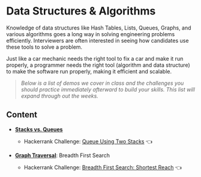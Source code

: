 # Data Structures & Algorithms
Knowledge of data structures like Hash Tables, Lists, Queues, Graphs, and various algorithms goes a long way in solving engineering problems efficiently.  Interviewers are often interested in seeing how candidates use these tools to solve a problem. 

Just like a car mechanic needs the right tool to fix a car and make it run properly, a programmer needs the right tool (algorithm and data structure) to make the software run properly, making it efficient and scalable.

> *Below is a list of demos we cover in class and the challenges you should practice immediately afterward to build your skills.  This list will expand through out the weeks.*

## Content
- [**Stacks vs. Queues**](https://github.com/210823-Enterprise/demos/tree/main/ds%26a/StackVsQueue)
  - Hackerrank Challenge: [Queue Using Two Stacks](https://www.hackerrank.com/challenges/queue-using-two-stacks/problem) 👈
  
- [**Graph Traversal**](https://github.com/210823-Enterprise/demos/tree/main/ds%26a/GraphTraversal): Breadth First Search
  - Hackerrank Challenge: [Breadth First Search: Shortest Reach](https://www.hackerrank.com/challenges/bfsshortreach/problem?h_r=internal-search) 👈

